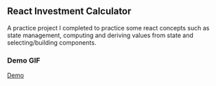 ## React Investment Calculator

A practice project I completed to practice some react concepts such as state management, computing and deriving values from state and selecting/building components.

### Demo GIF

[Demo](./public/investment-calc-demo.gif)